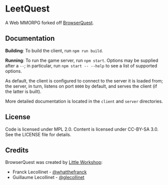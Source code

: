 LeetQuest
=========

A Web MMORPG forked off
[BrowserQuest](https://github.com/mozilla/BrowserQuest).


Documentation
-------------

**Building**: To build the client, run `npm run build`.

**Running**: To run the game server, run `npm start`. Options may be supplied
after a `--`; in particular, run `npm start -- --help` to see a list of
supported options.

As default, the client is configured to connect to the server it is loaded
from; the server, in turn, listens on port `8000` by default, and serves the
client (if the latter is built).

More detailed documentation is located in the `client` and `server`
directories.


License
-------

Code is licensed under MPL 2.0. Content is licensed under CC-BY-SA 3.0.
See the LICENSE file for details.


Credits
-------

BrowserQuest was created by [Little Workshop](http://www.littleworkshop.fr):

* Franck Lecollinet - [@whatthefranck](http://twitter.com/whatthefranck)
* Guillaume Lecollinet - [@glecollinet](http://twitter.com/glecollinet)
